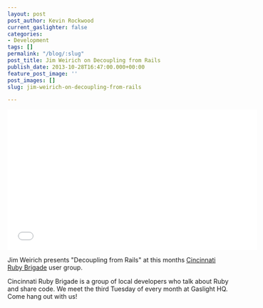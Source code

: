 ```yaml
---
layout: post
post_author: Kevin Rockwood
current_gaslighter: false
categories:
- Development
tags: []
permalink: "/blog/:slug"
post_title: Jim Weirich on Decoupling from Rails
publish_date: 2013-10-28T16:47:00.000+00:00
feature_post_image: ''
post_images: []
slug: jim-weirich-on-decoupling-from-rails

---
```

<iframe width="560" height="315" src="//www.youtube.com/embed/tg5RFeSfBM4" frameborder="0" allowfullscreen></iframe>

Jim Weirich presents "Decoupling from Rails" at this months [Cincinnati Ruby Brigade](http://cincyrb.com/) user group. 

Cincinnati Ruby Brigade is a group of local developers who talk about Ruby and share code. We meet the third Tuesday of every month at Gaslight HQ. Come hang out with us!